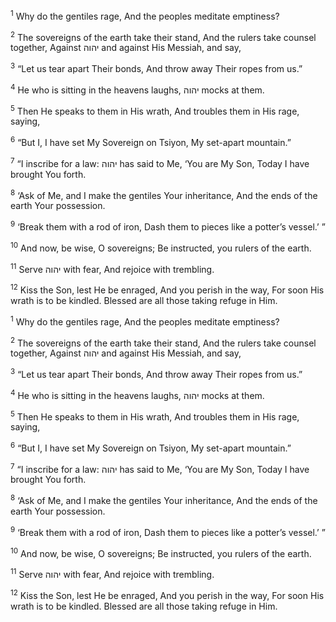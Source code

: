<sup>1</sup> Why do the gentiles rage, And the peoples meditate emptiness?

<sup>2</sup> The sovereigns of the earth take their stand, And the rulers take counsel together, Against יהוה and against His Messiah, and say,

<sup>3</sup> “Let us tear apart Their bonds, And throw away Their ropes from us.”

<sup>4</sup> He who is sitting in the heavens laughs, יהוה mocks at them.

<sup>5</sup> Then He speaks to them in His wrath, And troubles them in His rage, saying,

<sup>6</sup> “But I, I have set My Sovereign on Tsiyon, My set-apart mountain.”

<sup>7</sup> “I inscribe for a law: יהוה has said to Me, ‘You are My Son, Today I have brought You forth.

<sup>8</sup> ‘Ask of Me, and I make the gentiles Your inheritance, And the ends of the earth Your possession.

<sup>9</sup> ‘Break them with a rod of iron, Dash them to pieces like a potter’s vessel.’ ”

<sup>10</sup> And now, be wise, O sovereigns; Be instructed, you rulers of the earth.

<sup>11</sup> Serve יהוה with fear, And rejoice with trembling.

<sup>12</sup> Kiss the Son, lest He be enraged, And you perish in the way, For soon His wrath is to be kindled. Blessed are all those taking refuge in Him.

<sup>1</sup> Why do the gentiles rage, And the peoples meditate emptiness?

<sup>2</sup> The sovereigns of the earth take their stand, And the rulers take counsel together, Against יהוה and against His Messiah, and say,

<sup>3</sup> “Let us tear apart Their bonds, And throw away Their ropes from us.”

<sup>4</sup> He who is sitting in the heavens laughs, יהוה mocks at them.

<sup>5</sup> Then He speaks to them in His wrath, And troubles them in His rage, saying,

<sup>6</sup> “But I, I have set My Sovereign on Tsiyon, My set-apart mountain.”

<sup>7</sup> “I inscribe for a law: יהוה has said to Me, ‘You are My Son, Today I have brought You forth.

<sup>8</sup> ‘Ask of Me, and I make the gentiles Your inheritance, And the ends of the earth Your possession.

<sup>9</sup> ‘Break them with a rod of iron, Dash them to pieces like a potter’s vessel.’ ”

<sup>10</sup> And now, be wise, O sovereigns; Be instructed, you rulers of the earth.

<sup>11</sup> Serve יהוה with fear, And rejoice with trembling.

<sup>12</sup> Kiss the Son, lest He be enraged, And you perish in the way, For soon His wrath is to be kindled. Blessed are all those taking refuge in Him.

